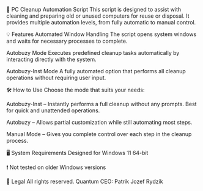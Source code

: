 🧹 PC Cleanup Automation Script
This script is designed to assist with cleaning and preparing old or unused computers for reuse or disposal. It provides multiple automation levels, from fully automatic to manual control.

💡 Features
Automated Window Handling
The script opens system windows and waits for necessary processes to complete.

Autobuzy Mode
Executes predefined cleanup tasks automatically by interacting directly with the system.

Autobuzy-Inst Mode
A fully automated option that performs all cleanup operations without requiring user input.

🛠️ How to Use
Choose the mode that suits your needs:

Autobuzy-Inst – Instantly performs a full cleanup without any prompts. Best for quick and unattended operations.

Autobuzy – Allows partial customization while still automating most steps.

Manual Mode – Gives you complete control over each step in the cleanup process.

🖥️ System Requirements
Designed for Windows 11 64-bit

❗ Not tested on older Windows versions

📜 Legal
All rights reserved.
Quantum CEO: Patrik Jozef Rydzík